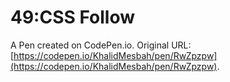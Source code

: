 # 49:CSS Follow

A Pen created on CodePen.io. Original URL: [https://codepen.io/KhalidMesbah/pen/RwZpzpw](https://codepen.io/KhalidMesbah/pen/RwZpzpw).


